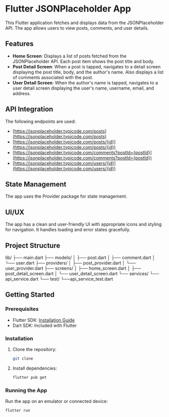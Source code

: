 # Flutter JSONPlaceholder App

This Flutter application fetches and displays data from the JSONPlaceholder API. The app allows users to view posts, comments, and user details.

## Features

- **Home Screen**: Displays a list of posts fetched from the JSONPlaceholder API. Each post item shows the post title and body.
- **Post Detail Screen**: When a post is tapped, navigates to a detail screen displaying the post title, body, and the author's name. Also displays a list of comments associated with the post.
- **User Detail Screen**: When the author's name is tapped, navigates to a user detail screen displaying the user's name, username, email, and address.

## API Integration

The following endpoints are used:
- [https://jsonplaceholder.typicode.com/posts](https://jsonplaceholder.typicode.com/posts)
- [https://jsonplaceholder.typicode.com/posts/{id}](https://jsonplaceholder.typicode.com/posts/{id})
- [https://jsonplaceholder.typicode.com/comments?postId={postId}](https://jsonplaceholder.typicode.com/comments?postId={postId})
- [https://jsonplaceholder.typicode.com/users/{id}](https://jsonplaceholder.typicode.com/users/{id})

## State Management

The app uses the Provider package for state management.

## UI/UX

The app has a clean and user-friendly UI with appropriate icons and styling for navigation. It handles loading and error states gracefully.

## Project Structure

lib/
├── main.dart
├── models/
│ ├── post.dart
│ ├── comment.dart
│ └── user.dart
├── providers/
│ ├── post_provider.dart
│ └── user_provider.dart
├── screens/
│ ├── home_screen.dart
│ ├── post_detail_screen.dart
│ └── user_detail_screen.dart
└── services/
└── api_service.dart
└── test/
└──api_service_test.dart


## Getting Started

### Prerequisites

- Flutter SDK: [Installation Guide](https://flutter.dev/docs/get-started/install)
- Dart SDK: Included with Flutter

### Installation

1. Clone the repository:
    ```bash
    git clone 
    ```

2. Install dependencies:
    ```bash
    flutter pub get
    ```

### Running the App

Run the app on an emulator or connected device:
```bash
flutter run
